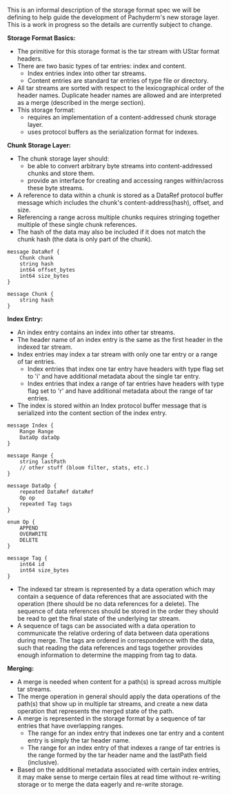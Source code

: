This is an informal description of the storage format spec we will be defining to help guide the development of Pachyderm's new storage layer. This is a work in progress so the details are currently subject to change.

**Storage Format Basics:**

- The primitive for this storage format is the tar stream with UStar format headers.
- There are two basic types of tar entries: index and content.
  - Index entries index into other tar streams. 
  - Content entries are standard tar entries of type file or directory.
- All tar streams are sorted with respect to the lexicographical order of the header names. Duplicate header names are allowed and are interpreted as a merge (described in the merge section).
- This storage format:
  - requires an implementation of a content-addressed chunk storage layer. 
  - uses protocol buffers as the serialization format for indexes.

**Chunk Storage Layer:**

- The chunk storage layer should:
  - be able to convert arbitrary byte streams into content-addressed chunks and store them.
  - provide an interface for creating and accessing ranges within/across these byte streams.
- A reference to data within a chunk is stored as a DataRef protocol buffer message which includes the chunk's content-address(hash), offset, and size.
- Referencing a range across multiple chunks requires stringing together multiple of these single chunk references. 
- The hash of the data may also be included if it does not match the chunk hash (the data is only part of the chunk).

```
message DataRef {
	Chunk chunk
	string hash
	int64 offset_bytes
	int64 size_bytes
}

message Chunk {
	string hash
}
```

**Index Entry:**

- An index entry contains an index into other tar streams. 
- The header name of an index entry is the same as the first header in the indexed tar stream. 
- Index entries may index a tar stream with only one tar entry or a range of tar entries.
    - Index entries that index one tar entry have headers with type flag set to 'i' and have additional metadata about the single tar entry. 
    - Index entries that index a range of tar entries have headers with type flag set to 'r' and have additional metadata about the range of tar entries. 
- The index is stored within an Index protocol buffer message that is serialized into the content section of the index entry. 

```
message Index {
	Range Range
	DataOp dataOp
}

message Range {
	string lastPath
	// other stuff (bloom filter, stats, etc.)
}

message DataOp {
	repeated DataRef dataRef
	Op op
	repeated Tag tags
}

enum Op {
	APPEND
	OVERWRITE
	DELETE
}

message Tag {
	int64 id
	int64 size_bytes
}
```

- The indexed tar stream is represented by a data operation which may contain a sequence of data references that are associated with the operation (there should be no data references for a delete). The sequence of data references should be stored in the order they should be read to get the final state of the underlying tar stream.
- A sequence of tags can be associated with a data operation to communicate the relative ordering of data between data operations during merge. The tags are ordered in correspondence with the data, such that reading the data references and tags together provides enough information to determine the mapping from tag to data.

**Merging:**

- A merge is needed when content for a path(s) is spread across multiple tar streams.
- The merge operation in general should apply the data operations of the path(s) that show up in multiple tar streams, and create a new data operation that represents the merged state of the path.
- A merge is represented in the storage format by a sequence of tar entries that have overlapping ranges.
  - The range for an index entry that indexes one tar entry and a content entry is simply the tar header name.
  - The range for an index entry of that indexes a range of tar entries is the range formed by the tar header name and the lastPath field (inclusive).
- Based on the additional metadata associated with certain index entries, it may make sense to merge certain files at read time without re-writing storage or to merge the data eagerly and re-write storage.
